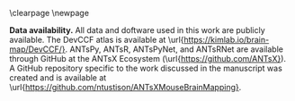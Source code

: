 
\clearpage
\newpage

<!--
__Ethical compliance.__ We complied with all relevant ethical regulations. 

__Reporting Summary.__ Further information on research design is available in
the Nature Research Reporting Summary linked to this article.

__Software availability.__ 
-->

__Data availability.__ All data and doftware used in this work are publicly
available.  The DevCCF atlas is available at
\url{https://kimlab.io/brain-map/DevCCF/}. ANTsPy, ANTsR, ANTsPyNet, and
ANTsRNet are available through GitHub at the ANTsX Ecosystem
(\url{https://github.com/ANTsX}).  A GitHub repository specific to the work
discussed in the manuscript was created and is available at
\url{https://github.com/ntustison/ANTsXMouseBrainMapping}.

